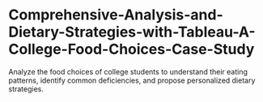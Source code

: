 # Comprehensive-Analysis-and-Dietary-Strategies-with-Tableau-A-College-Food-Choices-Case-Study
Analyze the food choices of college students to understand their eating patterns, identify common deficiencies, and propose personalized dietary strategies.
